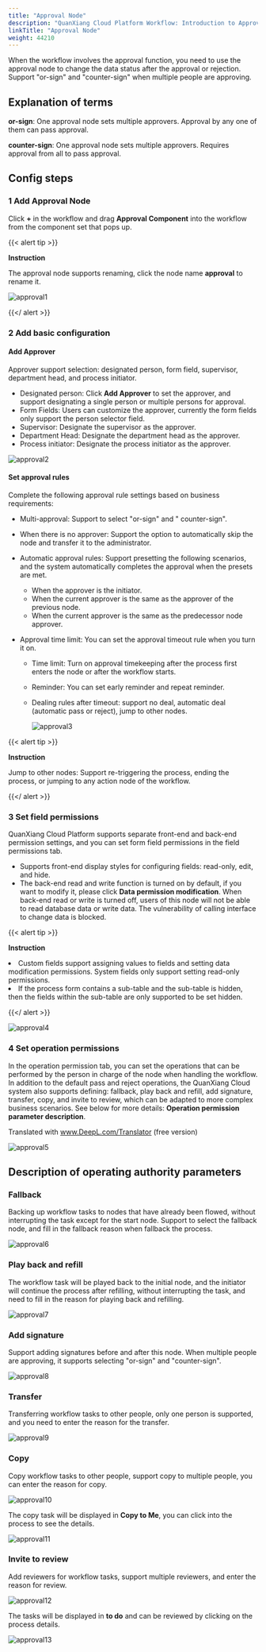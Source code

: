 ```yaml
---
title: "Approval Node"
description: "QuanXiang Cloud Platform Workflow: Introduction to Approval Nodes"
linkTitle: "Approval Node"
weight: 44210
---
```


When the workflow involves the approval function, you need to use the approval node to change the data status after the approval or rejection. Support "or-sign" and "counter-sign" when multiple people are approving.

## Explanation of terms

**or-sign**: One approval node sets multiple approvers. Approval by any one of them can pass approval.

**counter-sign**: One approval node sets multiple approvers. Requires approval from all to pass approval.

## Config steps

### 1 Add Approval Node

Click **+** in the workflow and drag **Approval Component** into the workflow from the component set that pops up.

{{< alert tip >}}

**Instruction**

The approval node supports renaming, click the node name **approval** to rename it.

![approval1](/images/manual/workflow/node/approval/approval1.png)

{{</ alert >}}

### 2 Add basic configuration

#### Add Approver

Approver support selection: designated person, form field, supervisor, department head, and process initiator.

- Designated person: Click **Add Approver** to set the approver, and support designating a single person or multiple persons for approval.
- Form Fields: Users can customize the approver, currently the form fields only support the person selector field.
- Supervisor: Designate the supervisor as the approver.
- Department Head: Designate the department head as the approver.
- Process initiator: Designate the process initiator as the approver.

![approval2](/images/manual/workflow/node/approval/approval2.png)



#### Set approval rules

Complete the following approval rule settings based on business requirements:

- Multi-approval: Support to select "or-sign" and " counter-sign".

- When there is no approver: Support the option to automatically skip the node and transfer it to the administrator.

- Automatic approval rules: Support presetting the following scenarios, and the system automatically completes the approval when the presets are met.
  - When the approver is the initiator.
  - When the current approver is the same as the approver of the previous node.
  - When the current approver is the same as the predecessor node approver.
  
- Approval time limit: You can set the approval timeout rule when you turn it on.

  - Time limit: Turn on approval timekeeping after the process first enters the node or after the workflow starts.

  - Reminder: You can set early reminder and repeat reminder.

  - Dealing rules after timeout: support no deal, automatic deal (automatic pass or reject), jump to other nodes.

    ![approval3](/images/manual/workflow/node/approval/approval3.png)

{{< alert tip >}}

**Instruction**

Jump to other nodes: Support re-triggering the process, ending the process, or jumping to any action node of the workflow.

{{</ alert >}}

### 3 Set field permissions

QuanXiang Cloud Platform supports separate front-end and back-end permission settings, and you can set form field permissions in the field permissions tab.

- Supports front-end display styles for configuring fields: read-only, edit, and hide.
- The back-end read and write function is turned on by default, if you want to modify it, please click **Data permission modification**. When back-end read or write is turned off, users of this node will not be able to read database data or write data. The vulnerability of calling interface to change data is blocked.

{{< alert tip >}}

**Instruction**

<li>Custom fields support assigning values to fields and setting data modification permissions. System fields only support setting read-only permissions.<li>If the process form contains a sub-table and the sub-table is hidden, then the fields within the sub-table are only supported to be set hidden.

{{</ alert >}}

![approval4](/images/manual/workflow/node/approval/approval4.png)

### 4 Set operation permissions

In the operation permission tab, you can set the operations that can be performed by the person in charge of the node when handling the workflow. In addition to the default pass and reject operations, the QuanXiang Cloud system also supports defining: fallback, play back and refill, add signature, transfer, copy, and invite to review, which can be adapted to more complex business scenarios. See below for more details: **Operation permission parameter description**.

Translated with www.DeepL.com/Translator (free version)

![approval5](/images/manual/workflow/node/approval/approval5.png)

## Description of operating authority parameters

### Fallback

Backing up workflow tasks to nodes that have already been flowed, without interrupting the task except for the start node. Support to select the fallback node, and fill in the fallback reason when fallback the process.

![approval6](/images/manual/workflow/node/approval/approval6.png)

### Play back and refill

The workflow task will be played back to the initial node, and the initiator will continue the process after refilling, without interrupting the task, and need to fill in the reason for playing back and refilling.

![approval7](/images/manual/workflow/node/approval/approval7.png)

### Add signature

Support adding signatures before and after this node. When multiple people are approving, it supports selecting "or-sign" and "counter-sign".

![approval8](/images/manual/workflow/node/approval/approval8.png)

### Transfer

Transferring workflow tasks to other people, only one person is supported, and you need to enter the reason for the transfer.

![approval9](/images/manual/workflow/node/approval/approval9.png)

### Copy

Copy workflow tasks to other people, support copy to multiple people, you can enter the reason for copy.

![approval10](/images/manual/workflow/node/approval/approval10.png)

The copy task will be displayed in **Copy to Me**, you can click into the process to see the details.

![approval11](/images/manual/workflow/node/approval/approval11.png)

### Invite to review

Add reviewers for workflow tasks, support multiple reviewers, and enter the reason for review.

![approval12](/images/manual/workflow/node/approval/approval12.png)

The tasks will be displayed in **to do** and can be reviewed by clicking on the process details.

![approval13](/images/manual/workflow/node/approval/approval13.png)
